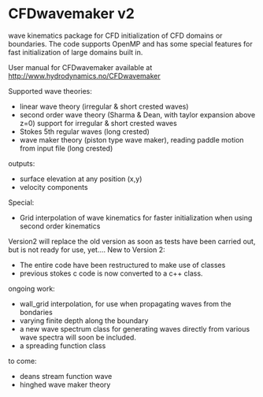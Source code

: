 # CFDwavemaker v2
wave kinematics package for CFD initialization of CFD domains or boundaries.
The code supports OpenMP and has some special features for fast initialization of large domains built in.

User manual for CFDwavemaker available at
http://www.hydrodynamics.no/CFDwavemaker

Supported wave theories: 
- linear wave theory (irregular & short crested waves)
- second order wave theory (Sharma & Dean, with taylor expansion above z=0) support for irregular & short crested waves 
- Stokes 5th regular waves (long crested)
- wave maker theory (piston type wave maker), reading paddle motion from input file (long crested)

outputs: 
- surface elevation at any position (x,y)
- velocity components

Special:
- Grid interpolation of wave kinematics for faster initialization when using second order kinematics

Version2 will replace the old version as soon as tests have been carried out, but is not ready for use, yet....
New to Version 2:
- The entire code have been restructured to make use of classes
- previous stokes c code is now converted to a c++ class.

ongoing work:
- wall_grid interpolation, for use when propagating waves from the bondaries
- varying finite depth along the boundary
- a new wave spectrum class for generating waves directly from various wave spectra will soon be included.
- a spreading function class

to come:
- deans stream function wave
- hinghed wave maker theory

